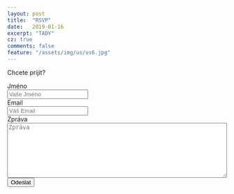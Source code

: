 ```yaml
---
layout: post
title:  "RSVP"
date:   2019-01-16
excerpt: "TADY"
cz: true
comments: false
feature: "/assets/img/us/us6.jpg"
---
```

Chcete prijit?

<form action="http://getsimpleform.com/messages?form_api_token=e184e367746131b0bf2461bad87f8cd4" method="post">
  <label for='name'>Jméno</label>
  <br />
  <input type='text' id='name' name='name' placeholder='Vaše Jméno' />
  <br />
  <label for='email'>Email</label>
  <br />
  <input type='text' id='email' name='email' placeholder='Váš Email' />
  <br />
  <label for='email'>Zpráva</label>
  <br />
  <textarea id='message' name='message' placeholder='Zpráva' rows='8' cols='60'></textarea>
  <br />
  <input type='submit' value='Odeslat' />
  <input type="hidden" name="_next" value="https://helena-benoit.github.io/cz/thankyou.html" />	
</form>
